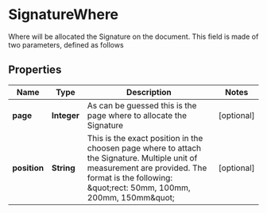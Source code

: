 

# SignatureWhere

Where will be allocated the Signature on the document. This field is made of two parameters, defined as follows 
## Properties

Name | Type | Description | Notes
------------ | ------------- | ------------- | -------------
**page** | **Integer** | As can be guessed this is the page where to allocate the Signature |  [optional]
**position** | **String** | This is the exact position in the choosen page where to attach the Signature. Multiple unit of measurement are provided. The format is the following: \&quot;rect: 50mm, 100mm, 200mm, 150mm\&quot;  |  [optional]



